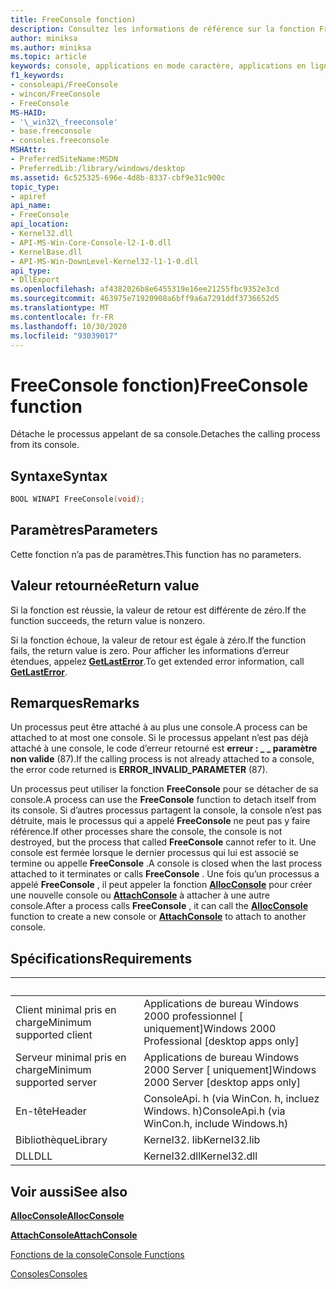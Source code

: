```yaml
---
title: FreeConsole fonction)
description: Consultez les informations de référence sur la fonction FreeConsole, qui détache le processus appelant à partir de sa console.
author: miniksa
ms.author: miniksa
ms.topic: article
keywords: console, applications en mode caractère, applications en ligne de commande, applications de terminal, API console
f1_keywords:
- consoleapi/FreeConsole
- wincon/FreeConsole
- FreeConsole
MS-HAID:
- '\_win32\_freeconsole'
- base.freeconsole
- consoles.freeconsole
MSHAttr:
- PreferredSiteName:MSDN
- PreferredLib:/library/windows/desktop
ms.assetid: 6c525325-696e-4d8b-8337-cbf9e31c900c
topic_type:
- apiref
api_name:
- FreeConsole
api_location:
- Kernel32.dll
- API-MS-Win-Core-Console-l2-1-0.dll
- KernelBase.dll
- API-MS-Win-DownLevel-Kernel32-l1-1-0.dll
api_type:
- DllExport
ms.openlocfilehash: af4382026b8e6455319e16ee21255fbc9352e3cd
ms.sourcegitcommit: 463975e71920908a6bff9a6a7291ddf3736652d5
ms.translationtype: MT
ms.contentlocale: fr-FR
ms.lasthandoff: 10/30/2020
ms.locfileid: "93039017"
---
```

# <a name="freeconsole-function"></a><span data-ttu-id="f34e6-104">FreeConsole fonction)</span><span class="sxs-lookup"><span data-stu-id="f34e6-104">FreeConsole function</span></span>

<span data-ttu-id="f34e6-105">Détache le processus appelant de sa console.</span><span class="sxs-lookup"><span data-stu-id="f34e6-105">Detaches the calling process from its console.</span></span>

## <a name="syntax"></a><span data-ttu-id="f34e6-106">Syntaxe</span><span class="sxs-lookup"><span data-stu-id="f34e6-106">Syntax</span></span>

```C
BOOL WINAPI FreeConsole(void);
```

## <a name="parameters"></a><span data-ttu-id="f34e6-107">Paramètres</span><span class="sxs-lookup"><span data-stu-id="f34e6-107">Parameters</span></span>

<span data-ttu-id="f34e6-108">Cette fonction n’a pas de paramètres.</span><span class="sxs-lookup"><span data-stu-id="f34e6-108">This function has no parameters.</span></span>

## <a name="return-value"></a><span data-ttu-id="f34e6-109">Valeur retournée</span><span class="sxs-lookup"><span data-stu-id="f34e6-109">Return value</span></span>

<span data-ttu-id="f34e6-110">Si la fonction est réussie, la valeur de retour est différente de zéro.</span><span class="sxs-lookup"><span data-stu-id="f34e6-110">If the function succeeds, the return value is nonzero.</span></span>

<span data-ttu-id="f34e6-111">Si la fonction échoue, la valeur de retour est égale à zéro.</span><span class="sxs-lookup"><span data-stu-id="f34e6-111">If the function fails, the return value is zero.</span></span> <span data-ttu-id="f34e6-112">Pour afficher les informations d’erreur étendues, appelez [**GetLastError**](https://msdn.microsoft.com/library/windows/desktop/ms679360).</span><span class="sxs-lookup"><span data-stu-id="f34e6-112">To get extended error information, call [**GetLastError**](https://msdn.microsoft.com/library/windows/desktop/ms679360).</span></span>

## <a name="remarks"></a><span data-ttu-id="f34e6-113">Remarques</span><span class="sxs-lookup"><span data-stu-id="f34e6-113">Remarks</span></span>

<span data-ttu-id="f34e6-114">Un processus peut être attaché à au plus une console.</span><span class="sxs-lookup"><span data-stu-id="f34e6-114">A process can be attached to at most one console.</span></span> <span data-ttu-id="f34e6-115">Si le processus appelant n’est pas déjà attaché à une console, le code d’erreur retourné est **erreur : \_ \_ paramètre non valide** (87).</span><span class="sxs-lookup"><span data-stu-id="f34e6-115">If the calling process is not already attached to a console, the error code returned is **ERROR\_INVALID\_PARAMETER** (87).</span></span>

<span data-ttu-id="f34e6-116">Un processus peut utiliser la fonction **FreeConsole** pour se détacher de sa console.</span><span class="sxs-lookup"><span data-stu-id="f34e6-116">A process can use the **FreeConsole** function to detach itself from its console.</span></span> <span data-ttu-id="f34e6-117">Si d’autres processus partagent la console, la console n’est pas détruite, mais le processus qui a appelé **FreeConsole** ne peut pas y faire référence.</span><span class="sxs-lookup"><span data-stu-id="f34e6-117">If other processes share the console, the console is not destroyed, but the process that called **FreeConsole** cannot refer to it.</span></span> <span data-ttu-id="f34e6-118">Une console est fermée lorsque le dernier processus qui lui est associé se termine ou appelle **FreeConsole** .</span><span class="sxs-lookup"><span data-stu-id="f34e6-118">A console is closed when the last process attached to it terminates or calls **FreeConsole** .</span></span> <span data-ttu-id="f34e6-119">Une fois qu’un processus a appelé **FreeConsole** , il peut appeler la fonction [**AllocConsole**](allocconsole.md) pour créer une nouvelle console ou [**AttachConsole**](attachconsole.md) à attacher à une autre console.</span><span class="sxs-lookup"><span data-stu-id="f34e6-119">After a process calls **FreeConsole** , it can call the [**AllocConsole**](allocconsole.md) function to create a new console or [**AttachConsole**](attachconsole.md) to attach to another console.</span></span>

## <a name="requirements"></a><span data-ttu-id="f34e6-120">Spécifications</span><span class="sxs-lookup"><span data-stu-id="f34e6-120">Requirements</span></span>

| &nbsp; | &nbsp; |
|-|-|
| <span data-ttu-id="f34e6-121">Client minimal pris en charge</span><span class="sxs-lookup"><span data-stu-id="f34e6-121">Minimum supported client</span></span> | <span data-ttu-id="f34e6-122">Applications de bureau Windows 2000 professionnel \[ uniquement\]</span><span class="sxs-lookup"><span data-stu-id="f34e6-122">Windows 2000 Professional \[desktop apps only\]</span></span> |
| <span data-ttu-id="f34e6-123">Serveur minimal pris en charge</span><span class="sxs-lookup"><span data-stu-id="f34e6-123">Minimum supported server</span></span> | <span data-ttu-id="f34e6-124">Applications de bureau Windows 2000 Server \[ uniquement\]</span><span class="sxs-lookup"><span data-stu-id="f34e6-124">Windows 2000 Server \[desktop apps only\]</span></span> |
| <span data-ttu-id="f34e6-125">En-tête</span><span class="sxs-lookup"><span data-stu-id="f34e6-125">Header</span></span> | <span data-ttu-id="f34e6-126">ConsoleApi. h (via WinCon. h, incluez Windows. h)</span><span class="sxs-lookup"><span data-stu-id="f34e6-126">ConsoleApi.h (via WinCon.h, include Windows.h)</span></span> |
| <span data-ttu-id="f34e6-127">Bibliothèque</span><span class="sxs-lookup"><span data-stu-id="f34e6-127">Library</span></span> | <span data-ttu-id="f34e6-128">Kernel32. lib</span><span class="sxs-lookup"><span data-stu-id="f34e6-128">Kernel32.lib</span></span> |
| <span data-ttu-id="f34e6-129">DLL</span><span class="sxs-lookup"><span data-stu-id="f34e6-129">DLL</span></span> | <span data-ttu-id="f34e6-130">Kernel32.dll</span><span class="sxs-lookup"><span data-stu-id="f34e6-130">Kernel32.dll</span></span> |

## <a name="see-also"></a><span data-ttu-id="f34e6-131">Voir aussi</span><span class="sxs-lookup"><span data-stu-id="f34e6-131">See also</span></span>

[<span data-ttu-id="f34e6-132">**AllocConsole**</span><span class="sxs-lookup"><span data-stu-id="f34e6-132">**AllocConsole**</span></span>](allocconsole.md)

[<span data-ttu-id="f34e6-133">**AttachConsole**</span><span class="sxs-lookup"><span data-stu-id="f34e6-133">**AttachConsole**</span></span>](attachconsole.md)

[<span data-ttu-id="f34e6-134">Fonctions de la console</span><span class="sxs-lookup"><span data-stu-id="f34e6-134">Console Functions</span></span>](console-functions.md)

[<span data-ttu-id="f34e6-135">Consoles</span><span class="sxs-lookup"><span data-stu-id="f34e6-135">Consoles</span></span>](consoles.md)
